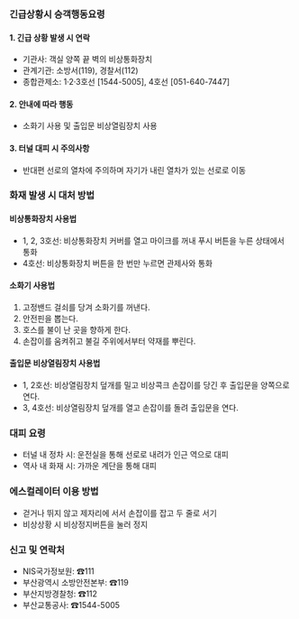 ### 긴급상황시 승객행동요령

#### 1. 긴급 상황 발생 시 연락
- 기관사: 객실 양쪽 끝 벽의 비상통화장치
- 관계기관: 소방서(119), 경찰서(112)
- 종합관제소: 1·2·3호선 [1544-5005], 4호선 [051-640-7447]

#### 2. 안내에 따라 행동
- 소화기 사용 및 출입문 비상열림장치 사용

#### 3. 터널 대피 시 주의사항
- 반대편 선로의 열차에 주의하며 자기가 내린 열차가 있는 선로로 이동

### 화재 발생 시 대처 방법

#### 비상통화장치 사용법
- 1, 2, 3호선: 비상통화장치 커버를 열고 마이크를 꺼내 푸시 버튼을 누른 상태에서 통화
- 4호선: 비상통화장치 버튼을 한 번만 누르면 관제사와 통화

#### 소화기 사용법
1. 고정밴드 걸쇠를 당겨 소화기를 꺼낸다.
2. 안전핀을 뽑는다.
3. 호스를 불이 난 곳을 향하게 한다.
4. 손잡이를 움켜쥐고 불길 주위에서부터 약재를 뿌린다.

#### 출입문 비상열림장치 사용법
- 1, 2호선: 비상열림장치 덮개를 밀고 비상콕크 손잡이를 당긴 후 출입문을 양쪽으로 연다.
- 3, 4호선: 비상열림장치 덮개를 열고 손잡이를 돌려 출입문을 연다.

### 대피 요령
- 터널 내 정차 시: 운전실을 통해 선로로 내려가 인근 역으로 대피
- 역사 내 화재 시: 가까운 계단을 통해 대피

### 에스컬레이터 이용 방법
- 걷거나 뛰지 않고 제자리에 서서 손잡이를 잡고 두 줄로 서기
- 비상상황 시 비상정지버튼을 눌러 정지

### 신고 및 연락처
- NIS국가정보원: ☎111
- 부산광역시 소방안전본부: ☎119
- 부산지방경찰청: ☎112
- 부산교통공사: ☎1544-5005